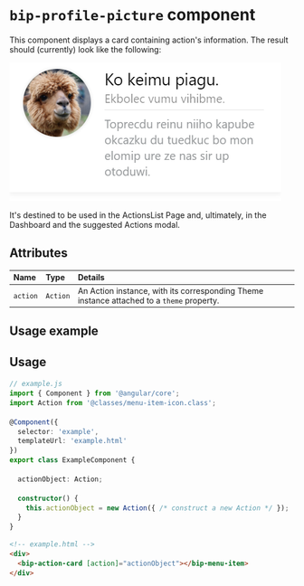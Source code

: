 # `bip-profile-picture` component

This component displays a card containing action's information. The result should (currently) look like the following:

![action card example][actioncard]

It's destined to be used in the ActionsList Page and, ultimately, in the Dashboard and the suggested Actions modal.

## Attributes

| Name | Type | Details |
|:--- | :--- | :--- |
| `action` | `Action` | An Action instance, with its corresponding Theme instance attached to a `theme` property. |

## Usage example

## Usage

```ts
// example.js
import { Component } from '@angular/core';
import Action from '@classes/menu-item-icon.class';

@Component({
  selector: 'example',
  templateUrl: 'example.html'
})
export class ExampleComponent {

  actionObject: Action;

  constructor() {
    this.actionObject = new Action({ /* construct a new Action */ });
  }
}
```

```html
<!-- example.html -->
<div>
  <bip-action-card [action]="actionObject"></bip-menu-item>
</div>
```

[actioncard]: ../img/action-card-example.png
